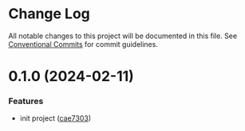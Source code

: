 # Change Log

All notable changes to this project will be documented in this file.
See [Conventional Commits](https://conventionalcommits.org) for commit guidelines.

# 0.1.0 (2024-02-11)

### Features

- init project ([cae7303](https://github.com/arnaufugarolas/developer-kit/commit/cae73032069b80388fec7db12b6f0cfbde7ac786))
